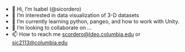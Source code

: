 - 👋 Hi, I’m Isabel (@sicordero)
- 👀 I’m interested in data visualization of 3-D datasets
- 🌱 I’m currently learning python, pangeo, and how to work with Unity.
- 💞️ I’m looking to collaborate on ...
- 📫 How to reach me scordero@ldeo.columbia.edu or sic2113@columbia.edu

<!---
isabel-cordero/isabel-cordero is a ✨ special ✨ repository because its `README.md` (this file) appears on your GitHub profile.
You can click the Preview link to take a look at your changes.
--->
